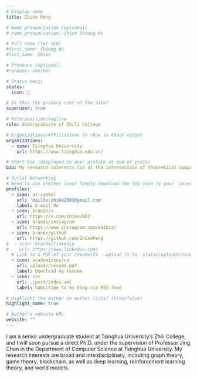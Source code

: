 ```yaml
---
# Display name
title: Zhike Peng

# Name pronunciation (optional)
# name_pronunciation: Chien Shiung Wu

# Full name (for SEO)
#first_name: Shiung Wu
#last_name: Chien

# Pronouns (optional)
#ronouns: she/her

# Status emoji
status:
  icon: 🤔

# Is this the primary user of the site?
superuser: true

# Role/position/tagline
role: Undergraduate of Zhili College

# Organizations/Affiliations to show in About widget
organizations:
  - name: Tsinghua University
    url: https://www.tsinghua.edu.cn/

# Short bio (displayed in user profile at end of posts)
bio: My research interests lie at the intersection of theoretical computer science and artificial intelligence.

# Social Networking
# Need to use another icon? Simply download the SVG icon to your `assets/media/icons/` folder.
profiles:
  - icon: at-symbol
    url: 'mailto:zhike2003@gmail.com'
    label: E-mail Me
  - icon: brands/x
    url: https://x.com/zhike2003
  - icon: brands/instagram
    url: https://www.instagram.com/ekihzz/
  - icon: brands/github
    url: https://github.com/ZhikePeng
#  - icon: brands/linkedin
#    url: https://www.linkedin.com/
  # Link to a PDF of your resume/CV - upload it to `static/uploads/resume.pdf`
  - icon: academicons/cv
    url: uploads/resume.pdf
    label: Download my resume
  - icon: rss
    url: ./post/index.xml
    label: Subscribe to my blog via RSS feed

# Highlight the author in author lists? (true/false)
highlight_name: true

# Author's website URL
website: ""
---
```


I am a senior undergraduate student at Tsinghua University’s Zhili College, and I will soon pursue a direct Ph.D. under the supervision of Professor Jing Chen in the Department of Computer Science at Tsinghua University. My research interests are broad and interdisciplinary, including graph theory, game theory, blockchain, as well as deep learning, reinforcement learning theory, and world models.

